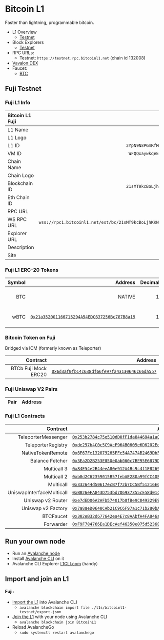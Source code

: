 # Bitcoin L1

Faster than lightning, programmable bitcoin.

- L1 Overview
  - [Testnet](https://subnets-test.avax.network/subnets/2YpN9N8PGmRfM4eiyCs5YBCKjPwRQxYBFDWW7yZ8PhPHAmiNH2)
- Block Explorers
  - [Testnet](https://testnet.bitcoinl1.net/)
- RPC URLs:
  - Testnet: `https://testnet.rpc.bitcoinl1.net` (chain id 132008)
- [Vavalon DEX](https://dex.vavalon.com)
- Faucet:
  - [BTC](https://build.bitcoinl1.net)

## Fuji Testnet

### Fuji L1 Info

| Bitcoin L1 Fuji |                                                                                              |
| :-------------- | -------------------------------------------------------------------------------------------: |
| L1 Name         |                                                                                   Bitcoin L1 |
| L1 Logo         | <img src="https://cdn.blockviper.com/bitcoinl1/BTCL1-Logo-Word-Icon-DARK.png" width="25%" /> |
| L1 ID           |                                         `2YpN9N8PGmRfM4eiyCs5YBCKjPwRQxYBFDWW7yZ8PhPHAmiNH2` |
| VM ID           |                                          `WFQQxaywkqeEoioDtaSqCM3C4PQkPVbCgbK8VseYGSK1j5VNP` |
| Chain Name      |                                                                           Bitcoin L1 Testnet |
| Chain Logo      | <img src="https://cdn.blockviper.com/bitcoinl1/BTCL1-Logo-Word-Icon-DARK.png" width="25%" /> |
| Blockchain ID   |                                         `21sMT9kcBoLjhKKN7qiNHMZqajubr7tb7uowAdXPfnBY6ihKFE` |
| Eth Chain ID    |                                                                                       132008 |
| RPC URL         |                                                  `https://testnet.rpc.bitcoinl1.net` |
| WS RPC URL      |      `wss://rpc1.bitcoinl1.net/ext/bc/21sMT9kcBoLjhKKN7qiNHMZqajubr7tb7uowAdXPfnBY6ihKFE/ws` |
| Explorer URL    |                                                                https://testnet.bitcoinl1.net |
| Description     |                                                                                   Bitcoin L1 |
| Site            |                                                                        https://bitcoinl1.net |

### Fuji L1 ERC-20 Tokens

| Symbol |                                                                                                                          Address | Decimals |                              Logo                              |     Description |
| -----: | -------------------------------------------------------------------------------------------------------------------------------: | -------: | :------------------------------------------------------------: | --------------: |
|    BTC |                                                                                                                           NATIVE |       18 | ![BTC logo](https://cdn.blockviper.com/bitcoinl1/bitcoin.png)  |         Bitcoin |
|   wBTC | [`0x21a352001166715294A54EDC637256Bc787B8a19`](https://testnet.bitcoinl1.net/address/0x21a352001166715294A54EDC637256Bc787B8a19) |       18 | ![wBTC logo](https://cdn.blockviper.com/bitcoinl1/bitcoin.png) | Wrapped Bitcoin |

### Bitcoin Token on Fuji

Bridged via ICM (formerly known as Teleporter)

|             Contract |                                                                                                                       Address |
| -------------------: | ----------------------------------------------------------------------------------------------------------------------------: |
| BTCb Fuji Mock ERC20 | [`0x6d3af0fb14c638df66fe97fa43130646c66da557`](https://testnet.snowtrace.io/token/0x6d3af0fb14c638df66fe97fa43130646c66da557) |

### Fuji Uniswap V2 Pairs

| Pair | Address |
| :--- | ------: |

### Fuji L1 Contracts

|                  Contract |                                                                                                                          Address |               Description |
| ------------------------: | -------------------------------------------------------------------------------------------------------------------------------: | ------------------------: |
|       TeleporterMessenger | [`0x253b2784c75e510dD0fF1da844684a1aC0aa5fcf`](https://testnet.bitcoinl1.net/address/0x253b2784c75e510dD0fF1da844684a1aC0aa5fcf) |       TeleporterMessenger |
|        TeleporterRegistry | [`0xde257b4C0c5C9AcF964B0605e6D6202EdCC33789`](https://testnet.bitcoinl1.net/address/0xde257b4C0c5C9AcF964B0605e6D6202EdCC33789) |       Teleporter Registry |
|         NativeTokenRemote | [`0x6F67Fe132079265FFe54A7474B2469DbF99cf3d8`](https://testnet.bitcoinl1.net/address/0x6F67Fe132079265FFe54A7474B2469DbF99cf3d8) |         NativeTokenRemote |
|           Balance Fetcher | [`0x3Ea2D2B253E850e0ab060c7BE95E6879D095e4CA`](https://testnet.bitcoinl1.net/address/0x3Ea2D2B253E850e0ab060c7BE95E6879D095e4CA) |           Balance Fetcher |
|               Multicall 3 | [`0x84E54e2B44eeA80e912A4Bc9c4f1E82699EDC044`](https://testnet.bitcoinl1.net/address/0x84E54e2B44eeA80e912A4Bc9c4f1E82699EDC044) |               Multicall 3 |
|               Multicall 2 | [`0xb0d2C62359015B57febAE280a99fCC40E1Cb7390`](https://testnet.bitcoinl1.net/address/0xb0d2C62359015B57febAE280a99fCC40E1Cb7390) |               Multicall 2 |
|                 Multicall | [`0x332644d50617ecB7f72b7CC5Bf51216E6bFAD0Bc`](https://testnet.bitcoinl1.net/address/0x332644d50617ecB7f72b7CC5Bf51216E6bFAD0Bc) |                 Multicall |
| UniswapInterfaceMulticall | [`0xB026eFA843D753bd7D6937355cE58d01c18D0682`](https://testnet.bitcoinl1.net/address/0xB026eFA843D753bd7D6937355cE58d01c18D0682) | UniswapInterfaceMulticall |
|         Uniswap v2 Router | [`0xe7dED06A2AFb574017b8fBe9C849329E9DA86852`](https://testnet.bitcoinl1.net/address/0xe7dED06A2AFb574017b8fBe9C849329E9DA86852) |            Vavalon Router |
|        Uniswap v2 Factory | [`0x7a88eD0640CAb21C9C6F97a1c71b280bA1883156`](https://testnet.bitcoinl1.net/address/0x7a88eD0640CAb21C9C6F97a1c71b280bA1883156) |           Vavalon Factory |
|                 BTCFaucet | [`0x302eB32d677642ea4E7c8AAbfA4FA846a02d1F98`](https://testnet.bitcoinl1.net/address/0x302eB32d677642ea4E7c8AAbfA4FA846a02d1F98) |                BTC Faucet |
|                 Forwarder | [`0xF9F784766Ea1DEcAef46350e075d52368b2B7625`](https://testnet.bitcoinl1.net/address/0xF9F784766Ea1DEcAef46350e075d52368b2B7625) |        EIP-2771 Forwarder |

## Run your own node

- Run an [Avalanche node](https://docs.avax.network/avalanche-l1s/avalanche-l1-nodes)
- Install [Avalanche CLI](https://github.com/ava-labs/avalanche-cli) on it
- Avalanche CLI Explorer [L1CLI.com](https://l1cli.com) (handy)

## Import and join an L1

#### Fuji:

- [Import the L1](https://docs.avax.network/tooling/guides/import-avalanche-l1) into Avalanche CLI
  - `avalanche blockchain import file ./l1s/bitcoinl1-testnet/export.json`
- [Join the L1](https://docs.avax.network/avalanche-l1s/deploy-a-avalanche-l1/fuji-testnet) with your node using Avalanche CLI
  - `avalanche blockchain join BitcoinL1`
- Reload AvalancheGo
  - `sudo systemctl restart avalanchego`
